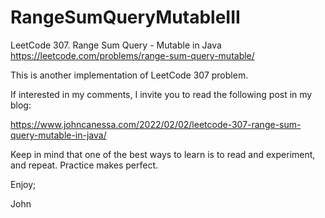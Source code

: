 # RangeSumQueryMutableIII
LeetCode 307. Range Sum Query - Mutable in Java
https://leetcode.com/problems/range-sum-query-mutable/

This is another implementation of LeetCode 307 problem.

If interested in my comments, I invite you to read
the following post in my blog:

https://www.johncanessa.com/2022/02/02/leetcode-307-range-sum-query-mutable-in-java/

Keep in mind that one of the best ways to learn is to
read and experiment, and repeat. Practice makes perfect.

Enjoy;

John
